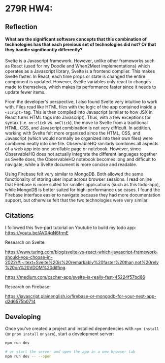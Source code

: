 # 279R HW4: 

## Reflection

#### What are the significant software concepts that this combination of technologies has that each previous set of technologies did not? Or that they handle significantly differently?

Svelte is a Javascript framework. However, unlike other frameworks such as React (used for my Doodle and When2Meet implementations) which operates as a Javascript library, Svelte is a frontend compiler. This makes Svelte faster. In React, each time props or state is changed the entire component is updated. However, Svelte variables only react to changes made to themselves, which makes its performance faster since it needs to update fewer items.

From the developer's perspective, I also found Svelte very intuitive to work with. Files read like HTML files with the logic of the app contained inside a `<script>` tag. This is then compiled into Javascript (similar to how JSX in React turns HTML tags into Javascript). Thus, with a few exceptions for syntax (i.e. `on:click` vs. `onClick`), the move to Svelte from a traditional HTML, CSS, and Javascript combination is not very difficult. In addition, working with Svelte felt more organized since the HTML, CSS, and Javascript (which would normally be organized into their own files) were combined neatly into one file. ObservableHQ similarly combines all aspects of a web app into one scrollable page or notebook. However, since ObservableHQ does not actually integrate the different languages together as Svelte does, the ObservableHQ notebook becomes long and difficult to navigate, while a Svelte document is more concise and readable. 

Using Firebase felt very similar to MongoDB. Both allowed the same functionality of storing user input across browser sessions. I read online that Firebase is more suited for smaller applications (such as this todo-app), while MongoDB is better suited for high-performance use cases. I found the Firebase interface easier to navigate because they had more documentation support, but otherwise felt that the two technologies were very similar.


## Citations

I followed this five-part tutorial on Youtube to build my todo app: https://youtu.be/AV04qN6frmE

Research on Svelte: 

https://www.turing.com/blog/svelte-vs-react-which-javascript-framework-should-you-choose-in-2022/#:~:text=Svelte%20is%20remarkably%20faster%20than,not%20rely%20on%20VDOM%20diffing.

https://medium.com/cacher-app/svelte-is-really-fast-45224f57bd86

Research on Firebase:

https://javascript.plainenglish.io/firebase-or-mongodb-for-your-next-app-d2d6575b0714


## Developing

Once you've created a project and installed dependencies with `npm install` (or `pnpm install` or `yarn`), start a development server:

```bash
npm run dev

# or start the server and open the app in a new browser tab
npm run dev -- --open
```

<!-- ## Building

To create a production version of your app:

```bash
npm run build
```

You can preview the production build with `npm run preview`.

> To deploy your app, you may need to install an [adapter](https://kit.svelte.dev/docs/adapters) for your target environment. -->
